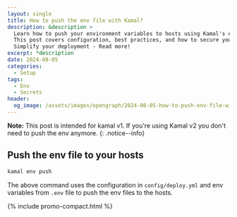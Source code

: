 ```yaml
---
layout: single
title: How to push the env file with Kamal?
description: &description >
  Learn how to push your environment variables to hosts using Kamal's env push command.
  This post covers configuration, best practices, and how to secure your secrets.
  Simplify your deployment - Read more!
excerpt: *description
date: 2024-08-05
categories:
  - Setup
tags:
  - Env
  - Secrets
header:
  og_image: /assets/images/opengraph/2024-08-05-how-to-push-env-file-with-kamal.png
---
```


**Note:** This post is intended for kamal v1. If you're using Kamal v2 you don't need to push the env anymore.
{: .notice--info}

## Push the env file to your hosts

```bash
kamal env push
```

The above command uses the configuration in `config/deploy.yml` and env variables from `.env` file to push the env files to the hosts.

{% include promo-compact.html %}
